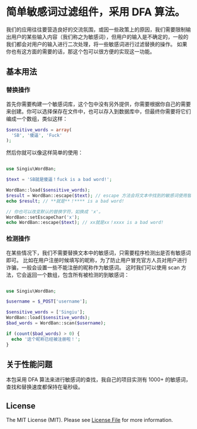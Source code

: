 
# 简单敏感词过滤组件，采用 DFA 算法。

我们的应用往往要营造良好的交流氛围，或因一些政策上的原因，我们需要限制输出用户的某些输入内容（我们称之为敏感词），但用户的输入是不确定的，一般的我们都会对用户的输入进行二次处理，将一些敏感词进行过滤替换的操作。
如果你也有这方面的需要的话，那这个包可以很方便的实现这一功能。

## 基本用法

### 替换操作

首先你需要构建一个敏感词库，这个包中没有另外提供，你需要根据你自己的需要来创建。你可以选择保存在文件中，也可以存入到数据库中，但最终你需要将它们编成一个数组，类似这样：

```php
$sensitive_words = array(
  'SB', '傻逼', 'Fuck'
);
```

然后你就可以像这样简单的使用：

```php

use Singiu\WordBan;

$text = 'SB就是傻逼！fuck is a bad word!';

WordBan::load($sensitive_words);
$result = WordBan::escape($text); // escape 方法会将文本中找到的敏感词使用替代词（默认是*）替换掉。
echo $result; // **就是**！**** is a bad word!

// 你也可以改变默认的替换字符，如换成 'x'。
WordBan::setEscapeChar('x');
echo WordBan::escape($text); // xx就是xx！xxxx is a bad word!

```

### 检测操作

在某些情况下，我们不需要替换文本中的敏感词，只需要程序检测出是否有敏感词即可。
比如在用户注册时候填写的昵称，为了防止用户冒充官方人员对用户进行诈骗，一般会设置一些不能注册的昵称作为敏感词。
这时我们可以使用 scan 方法，它会返回一个数组，包含所有被检测的到敏感词：

```php

use Singiu\WordBan;

$username = $_POST['username'];

$sensitive_words = ['Singiu'];
WordBan::load($sensitive_words);
$bad_words = WordBan::scan($username);

if (count($bad_words) > 0) {
  echo '这个昵称已经被注册啦！';
}

```

## 关于性能问题

本包采用 DFA 算法来进行敏感词的查找，我自己的项目实测有 1000+ 的敏感词，查找和替换速度都保持在毫秒级。

## License

The MIT License (MIT). Please see [License File](LICENSE) for more information.